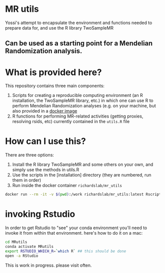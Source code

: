# MR utils 
Yossi's attempt to encapsulate the environment and functions needed to prepare data for, and use the R library TwoSampleMR

Can be used as a starting point for a Mendelian Randomization analysis.
----
# What is provided here?
This repository contains three main components:

1. Scripts for creating a reproducible computing environment (an R installation, the TwoSampleMR library, etc.) in which one can use R to perform Mendelian Randomization analyses (e.g. on your machine, but also provided in a [docker image](https://hub.docker.com/repository/registry-1.docker.io/richardslab/mr_util)
2. R functions for performing MR-related activities (getting proxies, resolving rsids, etc) currently contained in the `utils.R` file 

# How can I use this?
There are three options:
1. Install the R library TwoSampleMR and some others on your own, and simply use the methods in utils.R 
2. Use the scripts in the [installation] directory (they are numbered, run them in order)
3. Run inside the  docker container `richardslab/mr_utils`
```bash
docker run --rm -it -v $(pwd):/work richardslab/mr_utils:latest Rscript /work/relative/path/to/r/file -arg1 value1 -arg2 value2
```

# invoking Rstudio
In order to get Rstudio to "see" your conda environment you'll need to invoke it from within that environment. here's how to do it on a mac:

```bash 
cd MRutils
conda activate MRutils
export RSTUDIO_WHICH_R=`which R` ## this should be done 
open -a RStudio
```



This is work in progress. please visit often.
